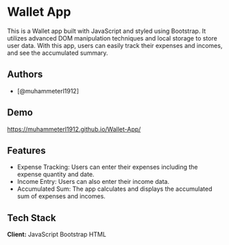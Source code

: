 
# Wallet App

This is a Wallet app built with JavaScript and styled using Bootstrap. It utilizes advanced DOM manipulation techniques and local storage to store user data. With this app, users can easily track their expenses and incomes, and see the accumulated summary.


## Authors

- [@muhammeterl1912]


## Demo
https://muhammeterl1912.github.io/Wallet-App/


## Features

- Expense Tracking: Users can enter their expenses including the expense quantity and date.
- Income Entry: Users can also enter their income data.
- Accumulated Sum: The app calculates and displays the accumulated sum of expenses and incomes.




## Tech Stack

**Client:** 
JavaScript
Bootstrap
HTML



